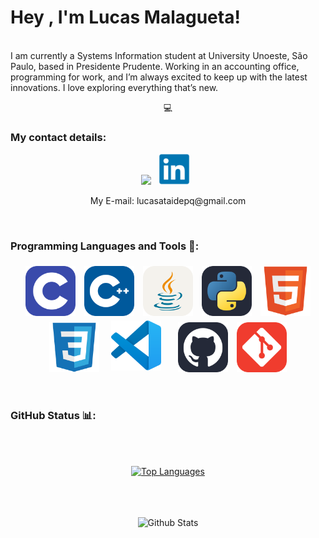 # Hey , I'm Lucas Malagueta!

<br/>
I am currently a Systems Information student at University Unoeste, São Paulo, based in Presidente Prudente. Working in an accounting office, programming for work, and I’m always excited to keep up with the latest innovations. I love exploring everything that’s new.
<p align='center'>💻</p>

### My contact details:
<p align='center'>
    <a href="https://www.instagram.com/malaguetalucas/"><img height="50" src="https://raw.githubusercontent.com/rahuldkjain/github-profile-readme-generator/master/src/images/icons/Social/instagram.svg"></a>&nbsp;&nbsp;
    <a href="https://linkedin.com/in/lucas-atade-malagueta-72035728a"><img height="50" src="https://raw.githubusercontent.com/devicons/devicon/refs/heads/master/icons/linkedin/linkedin-original.svg"></a>&nbsp;&nbsp;
</p>
<p align = 'center'>
    <a>My E-mail: lucasataidepq@gmail.com</a>
</p>
<br/>


### <b>Programming Languages and Tools 🔨:</b>
<p align="center">
    <img src="https://github.com/tandpfun/skill-icons/blob/main/icons/C.svg" alt="c" style="vertical-align:top; margin:5px; height:80px;"/>
    <img src="https://github.com/tandpfun/skill-icons/blob/main/icons/CPP.svg" alt="c++" style="vertical-align:top; margin:5px; height:80px;"/>
    <img src="https://github.com/tandpfun/skill-icons/blob/main/icons/Java-Light.svg" alt="java" style="vertical-align:top; margin:5px; height:80px;"/>
    <img src="https://github.com/tandpfun/skill-icons/blob/main/icons/Python-Dark.svg" alt="py" style="vertical-align:top; margin:5px; height:80px;"/>
    <img src="https://raw.githubusercontent.com/devicons/devicon/refs/heads/master/icons/html5/html5-original.svg" alt="html5" style="vertical-align:top; margin:5px; height:80px;"/>
    <img src="https://raw.githubusercontent.com/devicons/devicon/refs/heads/master/icons/css3/css3-original.svg" alt="css3" style="vertical-align:top; margin:5px; height:80px;"/> &nbsp;
    <img src="https://raw.githubusercontent.com/devicons/devicon/refs/heads/master/icons/vscode/vscode-original.svg" alt="vscode" style="vertical-align:top; margin:2px; height:80px;"/> &nbsp; &nbsp;
    <img src="https://github.com/tandpfun/skill-icons/blob/main/icons/Github-Dark.svg" alt="github" style="vertical-align:top; margin:5px; height:80px;"/>
    <img src="https://github.com/tandpfun/skill-icons/blob/main/icons/Git.svg" alt="git" style="vertical-align:top; margin:5px; height:80px;"/>
</p>

<br/>

### <b>GitHub Status 📊:</b>
<div align="center" style= "margin:65px">
    <a href="https://github.com/anuraghazra/github-readme-stats">
        <img src="https://github-readme-stats.vercel.app/api/top-langs/?username=LucasMalagueta&layout=compact&theme=dark" alt="Top Languages"/>
    </a>
</div>

<p align="center">
        <img src="https://raw.githubusercontent.com/bornmay/bornmay/Update/svg/Bottom.svg" alt="Github Stats" />
</p>
